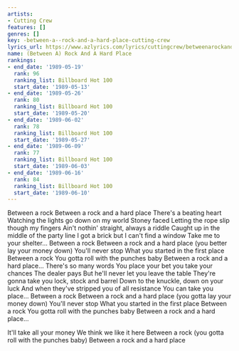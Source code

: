 ```yaml
---
artists:
- Cutting Crew
features: []
genres: []
key: -between-a--rock-and-a-hard-place-cutting-crew
lyrics_url: https://www.azlyrics.com/lyrics/cuttingcrew/betweenarockandahardplace.html
name: (Between A) Rock And A Hard Place
rankings:
- end_date: '1989-05-19'
  rank: 96
  ranking_list: Billboard Hot 100
  start_date: '1989-05-13'
- end_date: '1989-05-26'
  rank: 80
  ranking_list: Billboard Hot 100
  start_date: '1989-05-20'
- end_date: '1989-06-02'
  rank: 78
  ranking_list: Billboard Hot 100
  start_date: '1989-05-27'
- end_date: '1989-06-09'
  rank: 77
  ranking_list: Billboard Hot 100
  start_date: '1989-06-03'
- end_date: '1989-06-16'
  rank: 84
  ranking_list: Billboard Hot 100
  start_date: '1989-06-10'
---
```


Between a rock
Between a rock and a hard place
There's a beating heart
Watching the lights go down on my world
Stoney faced
Letting the rope slip though my fingers
Ain't nothin' straight, always a riddle
Caught up in the middle of the party line
I got a brick but I can't find a window
Take me to your shelter...
Between a rock
Between a rock and a hard place (you better lay your money down)
You'll never stop
What you started in the first place
Between a rock
You gotta roll with the punches baby
Between a rock and a hard place...
There's so many words
You place your bet you take your chances
The dealer pays
But he'll never let you leave the table
They're gonna take you lock, stock and barrel
Down to the knuckle, down on your luck
And when they've stripped you of all resistance
You can take you place...
Between a rock
Between a rock and a hard place (you gotta lay your money down)
You'll never stop
What you started in the first place
Between a rock
You gotta roll with the punches baby
Between a rock and a hard place...

It'll take all your money
We think we like it here
Between a rock (you gotta roll with the punches baby)
Between a rock and a hard place



